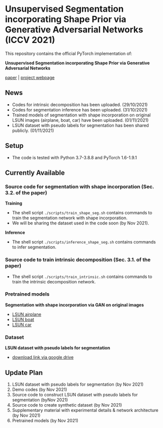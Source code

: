 # Unsupervised Segmentation incorporating Shape Prior via Generative Adversarial Networks (ICCV 2021)

This repository contains the official PyTorch implementation of:

**Unsupervised Segmentation incorporating Shape Prior
via Generative Adversarial Networks**

[paper](https://openaccess.thecvf.com/content/ICCV2021/papers/Kim_Unsupervised_Segmentation_Incorporating_Shape_Prior_via_Generative_Adversarial_Networks_ICCV_2021_paper.pdf) | [project webpage](https://dahyedahye.github.io/shape-gan-seg/)


## News
* Codes for intrinsic decomposition has been uploaded. (29/10/2021)
* Codes for segmentation inference has been uploaded. (31/10/2021)
* Trained models of segmentation with shape incorporation on original LSUN images (airplane, boat, car) have been uploaded. (01/11/2021)
* LSUN dataset with pseudo labels for segmentation has been shared publicly. (01/11/2021)

## Setup
* The code is tested with Python 3.7-3.8.8 and PyTorch 1.6-1.9.1
  
## Currently Available
### Source code for segmentation with shape incorporation (Sec. 3.2. of the paper)
**Training**
* The shell script `./scripts/train_shape_seg.sh` contains commands to train the segmentation network with shape incorporation.
* We will be sharing the dataset used in the code soon (by Nov 2021).
<!-- ```bash
$ cd ./scripts
$ chmod +x train_shape_seg.sh
$ ./train_shape_seg.sh
``` -->
**Inference**
* The shell script `./scripts/inference_shape_seg.sh` contains commands to infer segmentation.
### Source code to train intrinsic decomposition (Sec. 3.1. of the paper)
* The shell script `./scripts/train_intrinsic.sh` contains commands to train the intrinsic decomposition network.
### Pretrained models
**Segmentation with shape incorporation via GAN on original images**
  * [LSUN airplane](https://github.com/dahyedahye/shape-gan-seg/blob/main/pretrained/lsun/shape_seg/lsun_airplane/trained_model_by_best_val_iou.pth)
  * [LSUN boat](https://github.com/dahyedahye/shape-gan-seg/blob/main/pretrained/lsun/shape_seg/lsun_boat/trained_model_by_best_val_iou.pth)
  * [LSUN car](https://github.com/dahyedahye/shape-gan-seg/blob/main/pretrained/lsun/shape_seg/lsun_car/trained_model_by_best_val_iou.pth)
### Dataset
**LSUN dataset with pseudo labels for segmentation**
  * [download link via google drive](https://drive.google.com/file/d/1y_b0DIrECcNTrUgi-YoHyn0901bmyimK/view?usp=sharing)
  
## Update Plan
1. LSUN dataset with pseudo labels for segmentation (by Nov 2021)
2. Demo codes (by Nov 2021)
3. Source code to construct LSUN dataset with pseudo labels for segmentation (byNov 2021)
4. Source code to create synthetic dataset (by Nov 2021)
5. Supplementary material with experimental details & network architecture (by Nov 2021)
6. Pretrained models (by Nov 2021)
